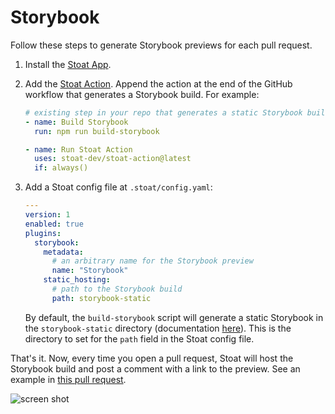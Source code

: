 # Storybook

Follow these steps to generate Storybook previews for each pull request.

1. Install the [Stoat App](https://github.com/apps/stoat-app).

2. Add the [Stoat Action](https://github.com/stoat-dev/stoat-action). Append the action at the end of the GitHub workflow that generates a Storybook build. For example:

    ```yaml
    # existing step in your repo that generates a static Storybook build
    - name: Build Storybook
      run: npm run build-storybook

    - name: Run Stoat Action
      uses: stoat-dev/stoat-action@latest
      if: always()
    ```

3. Add a Stoat config file at `.stoat/config.yaml`:

    ```yaml
    ---
    version: 1
    enabled: true
    plugins:
      storybook:
        metadata:
          # an arbitrary name for the Storybook preview
          name: "Storybook"
        static_hosting:
          # path to the Storybook build
          path: storybook-static
    ```

    By default, the `build-storybook` script will generate a static Storybook in the `storybook-static` directory (documentation [here](https://storybook.js.org/tutorials/intro-to-storybook/react/en/deploy)). This is the directory to set for the `path` field in the Stoat config file.

That's it. Now, every time you open a pull request, Stoat will host the Storybook build and post a comment with a link to the preview. See an example in [this pull request](https://github.com/stoat-dev/examples/pull/1).

![screen shot](https://user-images.githubusercontent.com/1933157/204390272-50819944-71bf-4037-b63f-5514c5c04edd.png)
